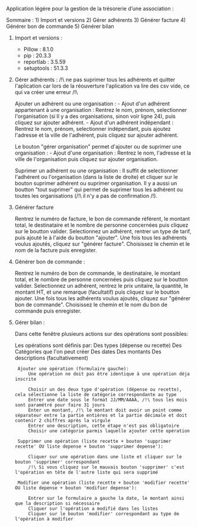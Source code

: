 Application légère pour la gestion de la trésorerie d’une association :

Sommaire :
    1) Import et versions
    2) Gérer adhérents
    3) Générer facture
    4) Générer bon de commande
    5) Générer bilan

1) Import et versions :
    - Pillow : 8.1.0
    - pip : 20.3.3
    - reportlab : 3.5.59
    - setuptools : 51.3.3
    
2) Gérer adhérents :
/!\ ne pas suprimer tous les adhérents et quitter l'aplication car lors de la réouverture l'aplication va lire des csv vide, ce qui va créer une erreur /!\
   
    Ajouter un adhérent ou une organisation :
        - Ajout d'un adhérent appartenant à une organisation : Rentrez le nom, prénom, selectionner l'organisation (si Il y a des organisations, sinon voir ligne 24), puis cliquez sur ajouter adhérent.
        - Ajout d'un adhérent indépendant : Rentrez le nom, prénom, selectionner indépendant, puis ajoutez l'adresse et la ville de l'adhérent, puis cliquez sur ajouter adhérent.
    
    Le bouton "gérer organisation" permet d'ajouter ou de suprimer une organisation :
        -  Ajout d'une organisation : Rentrez le nom, l'adresse et la ville de l'organisation puis cliquez sur ajouter organisation.
   
    Suprimer un adhérent ou une organisation :
        Il suffit de selectionner l'adhérent ou l'organisation (dans la liste de droite) et cliquer sur le bouton suprimer adhérent ou suprimer organisation.
        Il y a aussi un boutton "tout suprimer" qui permet de suprimer tous les adhérent ou toutes les organisations (/!\ il n'y a pas de confirmation /!\).
    
3) Générer facture
   
    Rentrez le numéro de facture, le bon de commande référent, le montant total, le destinataire et le nombre de personne concernées puis cliquez sur le boutton valider.
    Selectionnez un adhérent, rentrer un type de tarif, puis ajouté le à l'aide du boutton "ajouter".
    Une fois tous les adhérents voulus ajoutés, cliquez sur "générer facture". Choisissez le chemin et le nom de la facture puis enregister.
   
4) Générer bon de commande :
   
    Rentrez le numéro de bon de commande, le destinataire, le montant total, et le nombre de personne concernées puis cliquez sur le boutton valider.
    Selectionnez un adhérent, rentrez le prix unitaire, la quantité, le montant HT, et une remarque (facultatif) puis cliquez sur le boutton ajouter.
    Une fois tous les adhérents voulus ajoutés, cliquez sur "générer bon de commande". Choisissez le chemin et le nom du bon de commande puis enregister.
   
5) Gérer bilan :

    Dans cette fenêtre plusieurs actions sur des opérations sont possibles:

    Les opérations sont définis par:
        Des types (dépense ou recette)
        Des Catégories que l'on peut créer 
        Des dates
        Des montants
        Des descriptions (facultativement)

        Ajouter une opération (formulaire gauche):
            Une opération ne doit pas être identique à une opération déja inscrite

            Choisir un des deux type d'opération (dépense ou recette), cela sélectionne la liste de catégorie correspondante au type
            Entrer une date sous le format JJ/MM/AAAA, /!\ tous les mois sont paramétré pour faire 31 jours
            Enter un montant, /!\ le montant doit avoir un point comme séparateur entre la partie entières et la partie décimale et doit contenir 2 chiffres après la virgule
            Entrer une description, cette étape n'est pas obligatoire
            Choisir une catégorie parmis laquelle ajouter cette opération

        Supprimer une opération (liste recette + bouton 'supprimer recette' OU liste depense + bouton 'supprimer depense'):

            Cliquer sur une opération dans une liste et cliquer sur le bouton 'supprimer' correspondant
            /!\ Si vous cliquez sur le mauvais bouton 'supprimer' c'est l'opération en tête de l'autre liste qui sera supprimé

        Modifier une opération (liste recette + bouton 'modifier recette' OU liste depense + bouton 'modifier depense'):

            Entrer sur le formulaire a gauche la date, le montant ainsi que la description si nécessaire
            Cliquer sur l'opération a modifié dans les listes
            Cliquer sur le bouton 'modifier' correspondant au type de l'opération à modifier
            

   